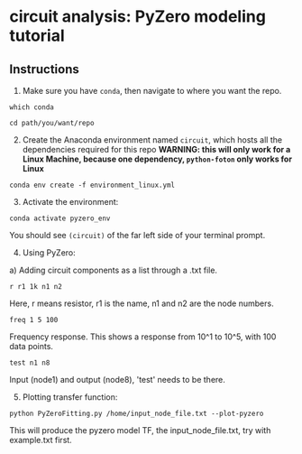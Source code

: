 # circuit analysis: PyZero modeling tutorial

## Instructions
1.  Make sure you have `conda`, then navigate to where you want the repo.
```
which conda
```
```
cd path/you/want/repo
```

2. Create the Anaconda environment named `circuit`, which hosts all the dependencies required for this repo
**WARNING: this will only work for a Linux Machine, because one dependency, `python-foton` only works for Linux**
```
conda env create -f environment_linux.yml
```

3. Activate the environment:
```
conda activate pyzero_env
```
You should see `(circuit)` of the far left side of your terminal prompt.

4. Using PyZero:

a) Adding circuit components as a list through a .txt file.
```
r r1 1k n1 n2
```
Here, r means resistor, r1 is the name, n1 and n2 are the node numbers.
```
freq 1 5 100
```
Frequency response. This shows a response from 10^1 to 10^5, with 100 data points.
```
test n1 n8
```
Input (node1) and output (node8), 'test' needs to be there. 

5. Plotting transfer function:
```
python PyZeroFitting.py /home/input_node_file.txt --plot-pyzero
```
This will produce the pyzero model TF, the input_node_file.txt, try with example.txt first.
